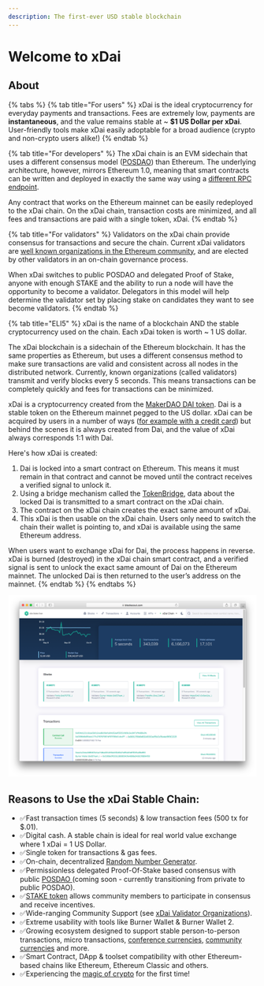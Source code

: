 ```yaml
---
description: The first-ever USD stable blockchain
---
```


# Welcome to xDai

## About

{% tabs %}
{% tab title="For users" %}
xDai is the ideal cryptocurrency for everyday payments and transactions. Fees are extremely low, payments are **instantaneous**, and the value remains stable at ~ **$1 US Dollar per xDai**. User-friendly tools make xDai easily adoptable for a broad audience \(crypto and non-crypto users alike!\)
{% endtab %}

{% tab title="For developers" %}
The xDai chain is an EVM sidechain that uses a different consensus model \([POSDAO](for-validators/posdao-whitepaper.md)\) than Ethereum. The underlying architecture, however, mirrors Ethereum 1.0, meaning that smart contracts can be written and deployed in exactly the same way using a [different RPC endpoint](for-developers/developer-resources.md#json-rpc-endpoints).

Any contract that works on the Ethereum mainnet can be easily redeployed to the xDai chain. On the xDai chain, transaction costs are minimized, and all fees and transactions are paid with a single token, xDai.
{% endtab %}

{% tab title="For validators" %}
Validators on the xDai chain provide consensus for transactions and secure the chain. Current xDai validators are [well known organizations in the Ethereum community](for-validators/about-xdai-validators.md), and are elected by other validators in an on-chain governance process.

When xDai switches to public POSDAO and delegated Proof of Stake, anyone with enough STAKE and the ability to run a node will have the opportunity to become a validator. Delegators in this model will help determine the validator set by placing stake on candidates they want to see become validators.
{% endtab %}

{% tab title="ELI5" %}
xDai is the name of a blockchain AND the stable cryptocurrency used on the chain. Each xDai token is worth ~ 1 US dollar.

The xDai blockchain is a sidechain of the Ethereum blockchain. It has the same properties as Ethereum, but uses a different consensus method to make sure transactions are valid and consistent across all nodes in the distributed network. Currently, known organizations \(called validators\) transmit and verify blocks every 5 seconds. This means transactions can be completely quickly and fees for transactions can be minimized.

xDai is a cryptocurrency created from the [MakerDAO DAI token](https://makerdao.com). Dai is a stable token on the Ethereum mainnet pegged to the US dollar. xDai can be acquired by users in a number of ways \([for example with a credit card](for-users/buying-xdai-with-carbon/)\) but behind the scenes it is always created from Dai, and the value of xDai always corresponds 1:1 with Dai. 

Here's how xDai is created:

1. Dai is locked into a smart contract on Ethereum. This means it must remain in that contract and cannot be moved until the contract receives a verified signal to unlock it.
2. Using a bridge mechanism called the [TokenBridge](https://docs.tokenbridge.net), data about the locked Dai is transmitted to a smart contract on the xDai chain.
3. The contract on the xDai chain creates the exact same amount of xDai.
4. This xDai is then usable on the xDai chain. Users only need to switch the chain their wallet is pointing to, and xDai is available using the same Ethereum address.

When users want to exchange xDai for Dai, the process happens in reverse. xDai is burned \(destroyed\) in the xDai chain smart contract, and a verified signal is sent to unlock the exact same amount of Dai on the Ethereum mainnet. The unlocked Dai is then returned to the user’s address on the mainnet.
{% endtab %}
{% endtabs %}

![xDAi on the BlockScout Blockchain Explorer](.gitbook/assets/screen-shot-2019-10-07-at-12.29.35-pm.png)

## **Reasons to Use the xDai Stable Chain:**

* ✅Fast transaction times \(5 seconds\) & low transaction fees \(500 tx for $.01\).
* ✅Digital cash. A stable chain is ideal for real world value exchange where 1 xDai = 1 US Dollar.
* ✅Single token for transactions & gas fees.
* ✅On-chain, decentralized [Random Number Generator](for-developers/on-chain-random-numbers/).
* ✅Permissionless delegated Proof-Of-Stake based consensus with public [POSDAO ](for-validators/posdao-whitepaper.md)\(coming soon - currently transitioning from private to public POSDAO\).
* ✅[STAKE token](for-stakers/stake-token/) allows community members to participate in consensus and receive incentives.
* ✅Wide-ranging Community Support \(see [xDai Validator Organizations](about-xdai/news-and-information/current-xdai-validators.md)\).
* ✅Extreme usability with tools like Burner Wallet & Burner Wallet 2.
* ✅Growing ecosystem designed to support stable person-to-person transactions, micro transactions, [conference currencies](about-xdai/use-cases/cryptocurrency-for-events-and-conferences/), [community currencies](about-xdai/use-cases/community-currencies.md) and more.
* ✅Smart Contract, DApp & toolset compatibility with other Ethereum-based chains like Ethereum, Ethereum Classic and others.
* ✅Experiencing the [magic of crypto](media/crypto-influencers-on-xdai.md#anthony-pompliano) for the first time!

